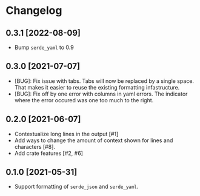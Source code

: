 # Changelog

## 0.3.1 [2022-08-09]

* Bump `serde_yaml` to 0.9

## 0.3.0 [2021-07-07]

* [BUG]: Fix issue with tabs. Tabs will now be replaced by a single space. That
makes it easier to reuse the existing formatting infastructure.
* [BUG]: Fix off by one error with columns in yaml errors. The indicator where
the error occured was one too much to the right.

## 0.2.0 [2021-06-07]

* Contextualize long lines in the output [#1]
* Add ways to change the amount of context shown for lines and characters [#8].
* Add crate features [#2, #6]

## 0.1.0 [2021-05-31]

* Support formatting of `serde_json` and `serde_yaml`.
